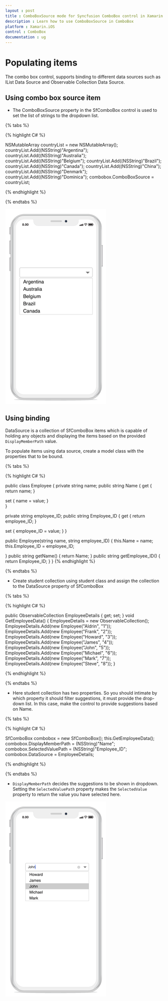 ```yaml
---
layout : post
title : ComboBoxSource mode for Syncfusion ComboBox control in Xamarin.iOS
description : Learn how to use ComboBoxSource in ComboBox
platform : Xamarin.iOS 
control : ComboBox
documentation : ug
---
```


# Populating items

The combo box control, supports binding to different data sources such as IList Data Source and Observable Collection Data Source. 

## Using combo box source item 

* The ComboBoxSource property in the SfComboBox control is used to set the list of strings to the dropdown list.

{% tabs %}

{% highlight C# %}

NSMutableArray countryList = new NSMutableArray();          
countryList.Add((NSString)"Argentina"); 
countryList.Add((NSString)"Australia"); 
countryList.Add((NSString)"Belgium"); 
countryList.Add((NSString)"Brazil"); 
countryList.Add((NSString)"Canada"); 
countryList.Add((NSString)"China"); 
countryList.Add((NSString)"Denmark"); 
countryList.Add((NSString)"Dominica"); 
combobox.ComboBoxSource = countryList; 

{% endhighlight %}

{% endtabs %}

![](images/ComboBoxsource.png)

## Using binding

DataSource is a collection of SfComboBox items which is capable of holding any objects and displaying the items based on the provided `DisplayMemberPath` value. 

To populate items using data source, create a model class with the properties that to be bound. 

{% tabs %}

{% highlight C# %}

public class Employee 
{ 
private string name; 
public string Name 
{ 
    get 
    { 
        return name; 
    } 

set 
    { 
        name = value; 
    }          
} 

private string employee_ID; 
public string Employee_ID 
{ 
    get 
    { 
        return employee_ID; 
    } 

set 
    { 
        employee_ID = value; 
    } 
} 

public Employee(string name, string employee_ID) 
{ 
    this.Name = name; 
    this.Employee_ID = employee_ID; 

} 
public string getName() 
{ 
    return Name; 
} 
public string getEmployee_ID() 
{ 
    return Employee_ID; 
} 
} 
{% endhighlight %}

{% endtabs %}

* Create student collection using student class and assign the collection to the DataSource property of SfComboBox

{% tabs %}

{% highlight C# %}

public ObservableCollection<Employee> EmployeeDetails 
{ 
    get; 
    set; 
} 
void GetEmployeeData() 
{ 
    EmployeeDetails = new ObservableCollection<Employee>(); 
    EmployeeDetails.Add(new Employee("Aldrin", "1"));
    EmployeeDetails.Add(new Employee("Frank", "2"));
    EmployeeDetails.Add(new Employee("Howard", "3"));
    EmployeeDetails.Add(new Employee("James", "4"));
    EmployeeDetails.Add(new Employee("John", "5"));
    EmployeeDetails.Add(new Employee("Michael", "6"));
    EmployeeDetails.Add(new Employee("Mark", "7")); 
    EmployeeDetails.Add(new Employee("Steve", "8"));
} 

		
{% endhighlight %}

{% endtabs %}

* Here student collection has two properties. So you should intimate by which property it should filter suggestions, it must provide the drop-down list. In this case, make the control to provide suggestions based on Name.

{% tabs %}

{% highlight C# %}

SfComboBox combobox = new SfComboBox(); 
this.GetEmployeeData(); 
combobox.DisplayMemberPath = (NSString)"Name"; 
combobox.SelectedValuePath = (NSString)"Employee_ID"; 
combobox.DataSource = EmployeeDetails; 

{% endhighlight %}

{% endtabs %}

* `DisplayMemberPath` decides the suggestions to be shown in dropdown. Setting the `SelectedValuePath` property makes the `SelectedValue` property to return the value you have selected here. 

![](images/datasource.png)
